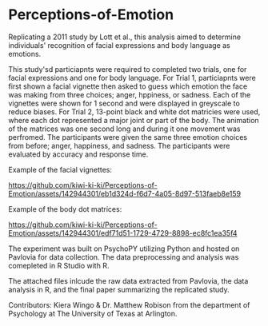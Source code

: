 # Perceptions-of-Emotion

Replicating a 2011 study by Lott et al., this analysis aimed to determine individuals' recognition of facial expressions and body language as emotions. 

This study'sd particiapnts were required to completed two trials, one for facial expressions and one for body language. For Trial 1, particiapnts were first shown a facial vignette then asked to guess which emotion the face was making from three choices; anger, hppiness, or sadness. Each of the vignettes were shown for 1 second and were displayed in greyscale to reduce biases. For Trial 2, 13-point black and white dot matricies were used, where each dot represented a major joint or part of the body. The animation of the matrices was one second long and during it one movement was perfromed. The participants were given the same three emotion choices from before; anger, happiness, and sadness. The participants were evaluated by accuracy and response time. 

Example of the facial vignettes:

https://github.com/kiwi-ki-ki/Perceptions-of-Emotion/assets/142944301/eb1d324d-f6d7-4a05-8d97-513faeb8e159

Example of the body dot matrices:

https://github.com/kiwi-ki-ki/Perceptions-of-Emotion/assets/142944301/edf71d51-1729-4729-8898-ec8fc1ea35f4

The experiment was built on PsychoPY utilizing Python and hosted on Pavlovia for data collection. The data preprocessing and analysis was comepleted in R Studio with R. 

The attached files inlcude the raw data extracted from Pavlovia, the data analysis in R, and the final paper summarizing the replicated study. 

Contributors: Kiera Wingo & Dr. Matthew Robison from the department of Psychology at The University of Texas at Arlington. 

